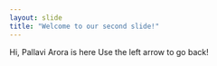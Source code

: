 ```yaml
---
layout: slide
title: "Welcome to our second slide!"
---
```

Hi, Pallavi Arora is here
Use the left arrow to go back!